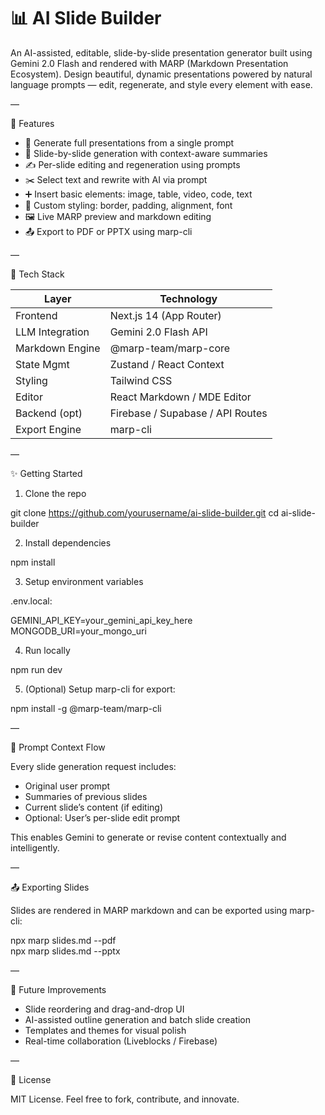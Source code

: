 # 📊 AI Slide Builder

An AI-assisted, editable, slide-by-slide presentation generator built using Gemini 2.0 Flash and rendered with MARP (Markdown Presentation Ecosystem). Design beautiful, dynamic presentations powered by natural language prompts — edit, regenerate, and style every element with ease.

—

🚀 Features

- 🧠 Generate full presentations from a single prompt
- 🔁 Slide-by-slide generation with context-aware summaries
- ✍️ Per-slide editing and regeneration using prompts
- ✂️ Select text and rewrite with AI via prompt
- ➕ Insert basic elements: image, table, video, code, text
- 🎨 Custom styling: border, padding, alignment, font
- 🖼 Live MARP preview and markdown editing
- 📤 Export to PDF or PPTX using marp-cli

—

🧱 Tech Stack

| Layer           | Technology                  |
|----------------|-----------------------------|
| Frontend        | Next.js 14 (App Router)     |
| LLM Integration | Gemini 2.0 Flash API        |
| Markdown Engine | @marp-team/marp-core        |
| State Mgmt      | Zustand / React Context     |
| Styling         | Tailwind CSS                |
| Editor          | React Markdown / MDE Editor |
| Backend (opt)   | Firebase / Supabase / API Routes |
| Export Engine   | marp-cli                    |

—

✨ Getting Started

1. Clone the repo

git clone https://github.com/yourusername/ai-slide-builder.git
cd ai-slide-builder

2. Install dependencies

npm install

3. Setup environment variables

.env.local:

GEMINI_API_KEY=your_gemini_api_key_here
MONGODB_URI=your_mongo_uri

4. Run locally

npm run dev

5. (Optional) Setup marp-cli for export:

npm install -g @marp-team/marp-cli

—

🧠 Prompt Context Flow

Every slide generation request includes:

- Original user prompt
- Summaries of previous slides
- Current slide’s content (if editing)
- Optional: User’s per-slide edit prompt

This enables Gemini to generate or revise content contextually and intelligently.

—

📤 Exporting Slides

Slides are rendered in MARP markdown and can be exported using marp-cli:

npx marp slides.md --pdf  
npx marp slides.md --pptx

—

📌 Future Improvements

- Slide reordering and drag-and-drop UI
- AI-assisted outline generation and batch slide creation
- Templates and themes for visual polish
- Real-time collaboration (Liveblocks / Firebase)

—

📄 License

MIT License. Feel free to fork, contribute, and innovate.
